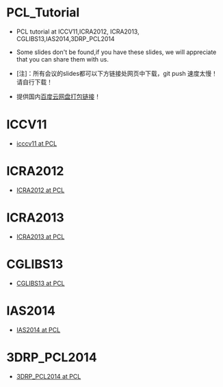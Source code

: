 # PCL_Tutorial
- PCL tutorial at ICCV11,ICRA2012, ICRA2013, CGLIBS13,IAS2014,3DRP_PCL2014

- Some slides don't be found,if you have these slides, we will appreciate that you can share them with us.

- [注]：所有会议的slides都可以下方链接处网页中下载，git push 速度太慢！请自行下载！
- 提供国内[百度云网盘打包链接](https://pan.baidu.com/s/1KuVKwSMjvJdUGc7m6qb3Bw)！


# ICCV11
- [icccv11 at PCL](http://https.www.pointclouds.org/media/iccv2011.html)

# ICRA2012

- [ICRA2012 at PCL](http://https.www.pointclouds.org/media/icra2012.html)

# ICRA2013

- [ICRA2013 at PCL](http://https.www.pointclouds.org/media/icra2013.html)
 
# CGLIBS13

- [CGLIBS13 at PCL](http://https.www.pointclouds.org/media/cglibs13.html)

# IAS2014

- [IAS2014 at PCL](http://https.www.pointclouds.org/media/ias2014.html) 

# 3DRP_PCL2014

- [3DRP_PCL2014 at PCL](http://https.www.pointclouds.org/media/3drp-pcl2014.html)
